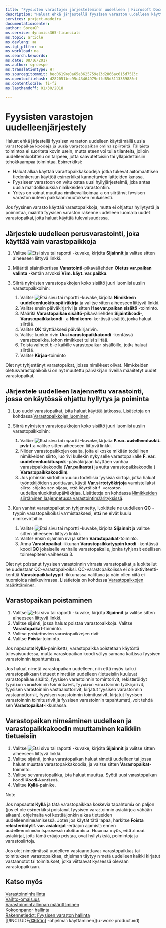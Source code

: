 ```yaml
---
title: "Fyysisten varastojen järjesteleminen uudelleen | Microsoft Docs"
description: "Haluat ehkä järjestellä fyysisen varaston uudelleen käyttämällä uusia varastopaikan koodeja ja uusia varastopaikan ominaispiirteitä."
services: project-madeira
documentationcenter: 
author: SorenGP
ms.service: dynamics365-financials
ms.topic: article
ms.devlang: na
ms.tgt_pltfrm: na
ms.workload: na
ms.search.keywords: 
ms.date: 08/16/2017
ms.author: sgroespe
ms.translationtype: HT
ms.sourcegitcommit: bec0619be0a65e3625759e13d2866ac615d7513c
ms.openlocfilehash: d2820513ec95c43464979effd85d5113359886ef
ms.contentlocale: fi-fi
ms.lasthandoff: 01/30/2018

---
```

# <a name="restructure-warehouses"></a>Fyysisten varastojen uudelleenjärjestely
Haluat ehkä järjestellä fyysisen varaston uudelleen käyttämällä uusia varastopaikan koodeja ja uusia varastopaikan ominaispiirteitä. Tällaista toimintoa ei suoriteta kovin usein, mutta eteen voi tulla tilanteita, jolloin uudelleenluokittelu on tarpeen, jotta saavutettaisiin tai ylläpidettäisiin tehokkaampaa toimintaa. Esimerkiksi:  

- Haluat alkaa käyttää varastopaikkakoodeja, jotka tukevat automaattisen tiedonkeruun käyttöä esimerkiksi kannettavien laitteiden kanssa.  
- Fyysiseen varastoon on voitu ostaa uusi hyllyjärjestelmä, joka antaa uusia mahdollisuuksia nimikkeiden varastointiin.  
- Yritys on voinut muuttaa nimikevalikoimaa ja on siirtänyt fyysisen varaston uuteen paikkaan muutoksen mukaisesti.  

Jos fyysinen varasto käyttää varastopaikkoja, mutta ei ohjattua hyllytystä ja poimintaa, määritä fyysisen varaston rakenne uudelleen luomalla uudet varastopaikat, joita haluat käyttää tulevaisuudessa.  

## <a name="to-restructure-a-basic-warehouse-that-uses-bins-only"></a>Järjestele uudelleen perusvarastointi, joka käyttää vain varastopaikkoja  
1.  Valitse ![Etsi sivu tai raportti](media/ui-search/search_small.png "Etsi sivu tai raportti -kuvake") -kuvake, kirjoita **Sijainnit** ja valitse sitten aiheeseen liittyvä linkki.  
2.  Määritä sijaintikortissa **Varastointi**-pikavälilehden **Oletus var.paikan valinta** -kentän arvoksi **Viim. käyt. var.paikka**.  
3.  Siirrä nykyisten varastopaikkojen koko sisältö juuri luomiisi uusiin varastopaikkoihin:  

    1.  Valitse ![Etsi sivu tai raportti](media/ui-search/search_small.png "Etsi sivu tai raportti -kuvake") -kuvake, kirjoita **Nimikkeen uudelleenluokituspäiväkirja** ja valitse sitten aiheeseen liittyvä linkki.  
    2.  Valitse ensin päiväkirjarivi ja sitten **Hae var.paikan sisältö** -toiminto.  
    3.  Määritä **Varastopaikan sisältö**-pikavälilehden **Sijaintikoodi**-, **Varastopaikkakoodi**- ja **Nimikenro**-kentissä sisältö, jonka haluat siirtää.  
    4.  Valitse **OK** täyttääksesi päiväkirjarivin.  
    5.  Valitse kunkin rivin **Uusi varastopaikkakoodi** -kentässä varastopaikka, johon nimikkeet tulisi siirtää.  
    6.  Toista vaiheet b-e kaikille varastopaikan sisällöille, jotka haluat siirtää.  
    7.  Valitse **Kirjaa**-toiminto.  

Olet nyt tyhjentänyt varastopaikat, joissa nimikkeet olivat. Nimikkeiden oletusvarastopaikoiksi on nyt muutettu päiväkirjan riveillä määritetyt uudet varastopaikat.  

## <a name="to-restructure-an-advanced-warehouse-that-uses-directed-put-away-and-pick"></a>Järjestele uudelleen laajennettu varastointi, jossa on käytössä ohjattu hyllytys ja poiminta  

1.  Luo uudet varastopaikat, joita haluat käyttää jatkossa. Lisätietoja on kohdassa [Varastopaikkojen luominen](warehouse-how-to-create-individual-bins.md).  
2.  Siirrä nykyisten varastopaikkojen koko sisältö juuri luomiisi uusiin varastopaikkoihin:  

    1.  Valitse ![Etsi sivu tai raportti](media/ui-search/search_small.png "Etsi sivu tai raportti -kuvake") -kuvake, kirjoita **F.var. uudelleenluokit. pvk:t** ja valitse sitten aiheeseen liittyvä linkki.  
    2.  Niiden varastopaikkojen osalta, joita ei koske mikään todellinen nimikkeiden siirto, luo rivi kullekin nykyiselle varastopaikalle  **F. var. uudelleenluokituspvk** -päiväkirjaan käyttäen vanhaa varastopaikkakoodia (**Var.paikasta)** ja uutta varastopaikkakoodia ( **Varastopaikkakoodiin**).  
    3.  Jos joihinkin siirtoihin kuuluu todellisia fyysisiä siirtoja, jotka haluat työntekijöiden suorittavan, käytä  **Var.siirtotyökirjoja** valmistellaksi siirto-ohjeita sen sijaan, että käyttäisit f- varaston uudelleenluokittelupäiväkirjaa. Lisätietoja on kohdassa [Nimikkeiden siirtäminen laajennetussa varastointimäärityksissä](warehouse-how-to-move-items-in-advanced-warehousing.md).  

3.  Kun vanhat varastopaikat on tyhjennetty, luokittele ne uudelleen **QC** -tyypin varastopaikoiksi varmistaaksesi, että ne eivät kuulu nimikevirtoihin.  

    1.  Valitse ![Etsi sivu tai raportti](media/ui-search/search_small.png "Etsi sivu tai raportti -kuvake") -kuvake, kirjoita **Sijainnit** ja valitse sitten aiheeseen liittyvä linkki.  
    2.  Valitse ensin sijainnin rivi ja sitten **Varastopaikat**-toiminto.  
    3.  Anna **Varastopaikat**-ikkunan **Varastopaikkatyypin koodi** -kentässä koodi **QC** jokaiselle vanhalle varastopaikalle, jonka tyhjensit edellisen toimenpiteen vaiheessa 3.  

Olet nyt poistanut fyysisen varastoinnin virrasta varastopaikat ja luokitellut ne uudestaan QC-varastopaikoiksi. QC-varastopaikoiissa ei ole aktiviteetti-kenttiä **Varastopaikkatyypit** -ikkunassa valittuna ja näin ollen niitä ei huomioida nimikevirrassa. Lisätietoja on kohdassa [Varastopaikkojen määrittäminen](warehouse-how-to-set-up-bin-types.md).  

## <a name="to-delete-a-bin"></a>Varastopaikan poistaminen  

1.  Valitse ![Etsi sivu tai raportti](media/ui-search/search_small.png "Etsi sivu tai raportti -kuvake") -kuvake, kirjoita **Sijainnit** ja valitse sitten aiheeseen liittyvä linkki.  
2.  Valitse sijainti, jossa haluat poistaa varastopaikkoja. Valitse **Varastopaikat**-toiminto.  
3.  Valitse poistettavien varastopaikkojen rivit.  
4.  Valitse **Poista**-toiminto.  

Jos napsautat **Kyllä**-painiketta, varastopaikka poistetaan käytöstä tulevaisuudessa, mutta varastopaikan koodi säilyy samana kaikissa fyysisen varastoinnin tapahtumissa.  

Jos haluat nimetä varastopaikan uudelleen, niin että myös kaikki varastopaikkaan tietueet nimetään uudelleen (tietueisiin kuuluvat varastopaikan sisältö, fyysisen varastoinnin toimintorivit, rekisteröidyt fyysisen varastoinnin toimintorivit, fyysisen varastoinnin työkirjarivit, fyysisen varastoinnin vastaanottorivit, kirjatut fyysisen varastoinnin vastaanottorivit, fyysisen varastoinnin toimitusrivit, kirjatut fyysisen varastoinnin toimitusrivit ja fyysisen varastoinnin tapahtumat), voit tehdä sen **Varastopaikat**-ikkunassa.  

## <a name="to-rename-a-bin-and-change-the-bin-code-in-all-records"></a>Varastopaikan nimeäminen uudelleen ja varastopaikkakoodin muuttaminen kaikkiin tietueisiin  

1.  Valitse ![Etsi sivu tai raportti](media/ui-search/search_small.png "Etsi sivu tai raportti -kuvake") -kuvake, kirjoita **Sijainnit** ja valitse sitten aiheeseen liittyvä linkki.  
2.  Valitse sijainti, jonka varastopaikan haluat nimetä uudelleen tai jossa haluat muuttaa varastopaikkakoodia, ja valitse sitten **Varastopaikat**-toiminto.  
3.  Valitse se varastopaikka, jota haluat muuttaa. Syötä uusi varastopaikan koodi **Koodi**-kentässä.  
4.  Valitse **Kyllä**-painike.  

> [!NOTE]  
>  Jos napsautat **Kyllä** ja tätä varastopaikkaa koskevia tapahtumia on paljon (jos et ole esimerkiksi poistanut fyysisen varastoinnin asiakirjoja vähään aikaan), ohjelmalta voi kestää jonkin aikaa tietueiden uudelleennimeämisessä. Joten jos käytät tätä tapaa, harkitse **Poista rekisteröidyt f. var. asiakirjat** -eräajon ajamista ennen uudelleennimeämisprosessin aloittamista. Huomaa myös, että ainoat asiakirjat, joita tämä eräajo poistaa, ovat hyllytyksiä, poimintoja ja varastosiirtoja.  
>   
>  Jos olet nimeämässä uudelleen vastaanottavaa varastopaikkaa tai toimituksen varastopaikkaa, ohjelman täytyy nimetä uudelleen kaikki kirjatut vastaanotot tai toimitukset, jotka viittaavat kyseessä olevaan varastopaikkaan.  

## <a name="see-also"></a>Katso myös  
[Varastoinninhallinta](warehouse-manage-warehouse.md)  
[Vaihto-omaisuus](inventory-manage-inventory.md)  
[Varastoinninhallinnan määrittäminen](warehouse-setup-warehouse.md)     
[Kokoonpanon hallinta](assembly-assemble-items.md)    
[Rakennetiedot: Fyysisen varaston hallinta](design-details-warehouse-management.md)  
[[!INCLUDE[d365fin](includes/d365fin_md.md)] -ohjelman käyttäminen](ui-work-product.md)

